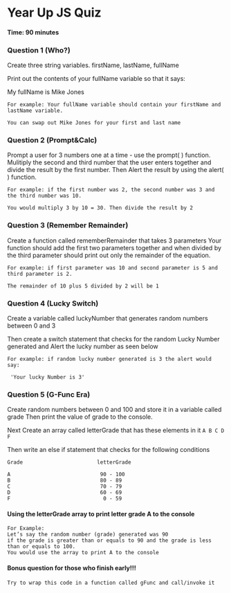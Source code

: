  # Year Up JS Quiz

####  Time: 90 minutes

 ### Question 1 (Who?)
Create three string variables.
firstName,  lastName, fullName

Print out the contents of your fullName variable so that it says:

My fullName is Mike Jones  

```
For example: Your fullName variable should contain your firstName and lastName variable.
```
```
You can swap out Mike Jones for your first and last name
```
 ### Question 2 (Prompt&Calc)
Prompt a user for 3 numbers one at a time - use the prompt( ) function.
Mulitiply the second and third number that the user enters together and divide the result by the first number.
Then Alert the result by using the alert( ) function.  

```
For example: if the first number was 2, the second number was 3 and the third number was 10.
```
``` 
You would multiply 3 by 10 = 30. Then divide the result by 2
```

 ### Question 3 (Remember Remainder) 
Create a function called rememberRemainder that takes 3 parameters
Your function should add the first two parameters together and when divided by the third parameter should print out only the remainder of the equation.

```
For example: if first parameter was 10 and second parameter is 5 and third parameter is 2. 
```
```
The remainder of 10 plus 5 divided by 2 will be 1
```

 ### Question 4 (Lucky Switch)
Create a variable called luckyNumber that generates random numbers between 0 and 3

Then create a switch statement that checks for the random Lucky Number generated and Alert the lucky number as seen below

```
For example: if random lucky number generated is 3 the alert would say:
```
```
 'Your lucky Number is 3'
```

 ### Question 5 (G-Func Era)
Create random numbers between 0 and 100 and store it in a variable called grade
Then print the value of grade to the console.

Next Create an array called letterGrade that has these elements in it
```A B C D F```

Then write an else if statement that checks for the following conditions

```
Grade                        letterGrade

A                             90 - 100
B                             80 - 89
C                             70 - 79
D                             60 - 69
F                              0 - 59
```
 #### Using the letterGrade array to print letter grade A to the console

```
For Example:
Let’s say the random number (grade) generated was 90 
if the grade is greater than or equals to 90 and the grade is less than or equals to 100. 
You would use the array to print A to the console
```



 #### Bonus question for those who finish early!!! 

```
Try to wrap this code in a function called gFunc and call/invoke it
```
